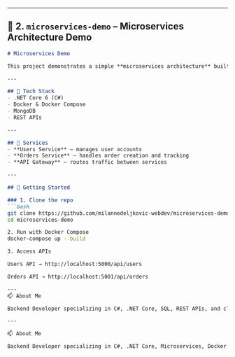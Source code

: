 
---

## 📌 2. `microservices-demo` – Microservices Architecture Demo
```markdown
# Microservices Demo  

This project demonstrates a simple **microservices architecture** built with **.NET Core, Docker, and MongoDB**.  

---

## 🔧 Tech Stack  
- .NET Core 6 (C#)  
- Docker & Docker Compose  
- MongoDB  
- REST APIs  

---

## 📂 Services  
- **Users Service** – manages user accounts  
- **Orders Service** – handles order creation and tracking  
- **API Gateway** – routes traffic between services  

---

## 🚀 Getting Started  

### 1. Clone the repo  
```bash
git clone https://github.com/milannedeljkovic-webdev/microservices-demo.git
cd microservices-demo

2. Run with Docker Compose
docker-compose up --build

3. Access APIs

Users API → http://localhost:5000/api/users

Orders API → http://localhost:5001/api/orders

---
📫 About Me

Backend Developer specializing in C#, .NET Core, SQL, REST APIs, and cloud deployment.

---

📫 About Me

Backend Developer specializing in C#, .NET Core, Microservices, Docker, and Cloud.
